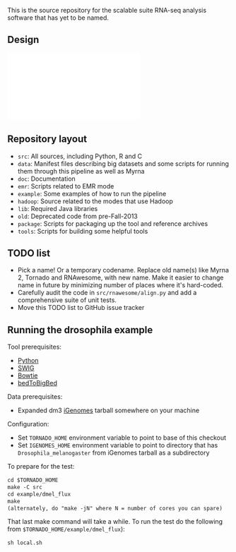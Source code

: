 This is the source repository for the scalable suite RNA-seq analysis
software that has yet to be named.

Design
------

![Design flowchart](doc/design_figure.pdf "Design flowchart")

Repository layout
-----------------

* `src`: All sources, including Python, R and C
* `data`: Manifest files describing big datasets and some scripts for running
  them through this pipeline as well as Myrna
* `doc`: Documentation
* `emr`: Scripts related to EMR mode
* `example`: Some examples of how to run the pipeline
* `hadoop`: Source related to the modes that use Hadoop
* `lib`: Required Java libraries
* `old`: Deprecated code from pre-Fall-2013
* `package`: Scripts for packaging up the tool and reference archives
* `tools`: Scripts for building some helpful tools

TODO list
---------

* Pick a name!  Or a temporary codename.  Replace old name(s) like Myrna 2,
  Tornado and RNAwesome, with new name.  Make it easier to change name in
  future by minimizing number of places where it's hard-coded.
* Carefully audit the code in `src/rnawesome/align.py` and add a comprehensive
  suite of unit tests.
* Move this TODO list to GitHub issue tracker

Running the drosophila example
------------------------------

Tool prerequisites:
* [Python]
* [SWIG]
* [Bowtie]
* [bedToBigBed]

[Python]: http://www.python.org
[SWIG]: http://www.swig.org
[Bowtie]: http://bowtie-bio.sourceforge.net/index.shtml
[bedToBigBed]: http://hgdownload.cse.ucsc.edu/admin/exe/

Data prerequisites:
* Expanded dm3 [iGenomes] tarball somewhere on your machine

[iGenomes]: http://support.illumina.com/sequencing/sequencing_software/igenome.ilmn

Configuration:
* Set `TORNADO_HOME` environment variable to point to base of this checkout
* Set `IGENOMES_HOME` environment variable to point to directory that has
  `Drosophila_melanogaster` from iGenomes tarball as a subdirectory

To prepare for the test:

    cd $TORNADO_HOME
    make -C src
    cd example/dmel_flux
    make
    (alternately, do "make -jN" where N = number of cores you can spare)

That last make command will take a while.  To run the test do the following
from `$TORNADO_HOME/example/dmel_flux`):

    sh local.sh
